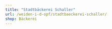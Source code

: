 ```yaml
---
title: "Stadtbäckerei Schaller"
url: /weiden-i-d-opf/stadtbaeckerei-schaller/
shop: Bäckerei
---
```

